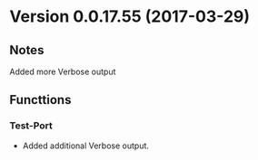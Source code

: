 # Version 0.0.17.55 (2017-03-29)
         
## Notes

Added more Verbose output

## Functtions

### Test-Port

* Added additional Verbose output.
